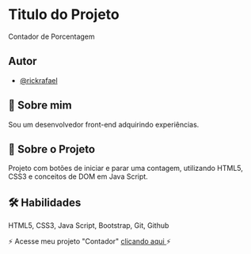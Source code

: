 #  Titulo do Projeto
 Contador de Porcentagem


## Autor

- [@rickrafael](https://www.github.com/rickrafael)


## 🚀 Sobre mim
Sou um desenvolvedor front-end adquirindo experiências.

## 🤖 Sobre o Projeto
Projeto com botões de iniciar e parar uma contagem, utilizando HTML5, CSS3 e conceitos de DOM em Java Script.


## 🛠 Habilidades
HTML5, CSS3, Java Script, Bootstrap, Git, Github

⚡ Acesse meu projeto "Contador" <a href="https://rickrafael.github.io/-Counter/counter/"> clicando aqui </a> ⚡




 
